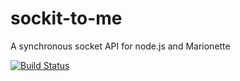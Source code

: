 sockit-to-me
============

A synchronous socket API for node.js and Marionette

[![Build Status](https://travis-ci.org/nullaus/sockit-to-me.png)](https://travis-ci.org/nullaus/sockit-to-me)

